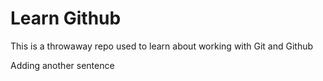 

# Learn Github

This is a throwaway repo used to learn about working with Git and Github

Adding another sentence
